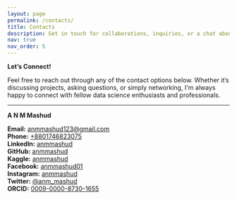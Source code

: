 ```yaml
---
layout: page
permalink: /contacts/
title: Contacts
description: Get in touch for collaborations, inquiries, or a chat about data science.
nav: true
nav_order: 5
---
```

**Let’s Connect!**

Feel free to reach out through any of the contact options below. Whether it’s discussing projects, asking questions, or simply networking, I'm always happy to connect with fellow data science enthusiasts and professionals.

---

**A N M Mashud**

**Email:** [anmmashud123@gmail.com](mailto:anmmashud123@gmail.com)  
**Phone:** [+8801746823075](tel:+8801746823075)  
**LinkedIn:** [anmmashud](https://www.linkedin.com/in/anmmashud)  
**GitHub:** [anmmashud](https://github.com/anmmashud)  
**Kaggle:** [anmmashud](https://www.kaggle.com/anmmashud)  
**Facebook:** [anmmashud01](https://www.facebook.com/anmmashud01)  
**Instagram:** [anmmashud](https://www.instagram.com/anmmashud)  
**Twitter:** [@anm_mashud](https://twitter.com/anm_mashud)  
**ORCID:** [0009-0000-8730-1655](https://orcid.org/0009-0000-8730-1655)
